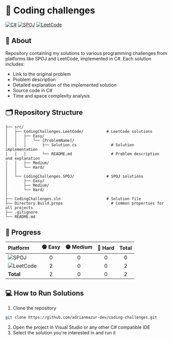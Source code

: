 # 🚀 Coding challenges

[![C#](https://img.shields.io/badge/C%23-239120?style=for-the-badge&logo=c-sharp&logoColor=white)](https://docs.microsoft.com/en-us/dotnet/csharp/)
[![SPOJ](https://img.shields.io/badge/SPOJ-000000?style=for-the-badge&logo=spoj&logoColor=white)](https://www.spoj.com/)
[![LeetCode](https://img.shields.io/badge/LeetCode-FFA116?style=for-the-badge&logo=LeetCode&logoColor=black)](https://leetcode.com/)

## 📝 About

Repository containing my solutions to various programming challenges from platforms like SPOJ and LeetCode, implemented in C#. Each solution includes:
- Link to the original problem
- Problem description
- Detailed explanation of the implemented solution
- Source code in C#
- Time and space complexity analysis

## 🗂️ Repository Structure

```
├── src/
│   ├── CodingChallenges.LeetCode/          # LeetCode solutions
│   │   ├── Easy/
│   │   │   └── [ProblemName]/
│   │   │       ├── Solution.cs               # Solution implementation
│   │   │       └── README.md                 # Problem description and explanation
│   │   ├── Medium/
│   │   └── Hard/
│   │
│   └── CodingChallenges.SPOJ/              # SPOJ solutions
│       ├── Easy/
│       ├── Medium/
│       └── Hard/
│
├── CodingChallenges.sln                    # Solution file
├── Directory.Build.props                     # Common properties for all projects
├── .gitignore
└── README.md
```

## 🎯 Progress

| Platform | 🟢 Easy | 🟡 Medium | 🔴 Hard | Total |
|:---------|:-------:|:---------:|:-------:|:-----:|
| ![SPOJ](https://img.shields.io/badge/SPOJ-000000?style=flat-square&logo=spoj&logoColor=white) | 0 | 0 | 0 | 0 |
| ![LeetCode](https://img.shields.io/badge/LeetCode-FFA116?style=flat-square&logo=leetcode&logoColor=white) | 2 | 0 | 0 | 2 |
| **Total** | 2 | 0 | 0 | 2 |

## 💻 How to Run Solutions

1. Clone the repository
```bash
git clone https://github.com/adrianmazur-dev/coding-challenges.git
```
2. Open the project in Visual Studio or any other C# compatible IDE
3. Select the solution you're interested in and run it
